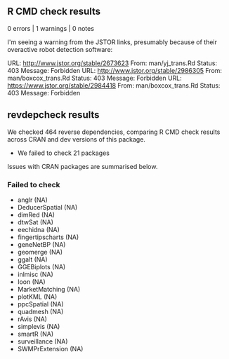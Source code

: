 ## R CMD check results
0 errors | 1 warnings | 0 notes

I'm seeing a warning from the JSTOR links, presumably because of their overactive robot detection software:

  URL: http://www.jstor.org/stable/2673623
    From: man/yj_trans.Rd
    Status: 403
    Message: Forbidden
  URL: http://www.jstor.org/stable/2986305
    From: man/boxcox_trans.Rd
    Status: 403
    Message: Forbidden
  URL: https://www.jstor.org/stable/2984418
    From: man/boxcox_trans.Rd
    Status: 403
    Message: Forbidden


## revdepcheck results

We checked 464 reverse dependencies, comparing R CMD check results across CRAN and dev versions of this package.

 * We failed to check 21 packages

Issues with CRAN packages are summarised below.

### Failed to check

* anglr            (NA)
* DeducerSpatial   (NA)
* dimRed           (NA)
* dtwSat           (NA)
* eechidna         (NA)
* fingertipscharts (NA)
* geneNetBP        (NA)
* geomerge         (NA)
* ggalt            (NA)
* GGEBiplots       (NA)
* inlmisc          (NA)
* loon             (NA)
* MarketMatching   (NA)
* plotKML          (NA)
* ppcSpatial       (NA)
* quadmesh         (NA)
* rAvis            (NA)
* simplevis        (NA)
* smartR           (NA)
* surveillance     (NA)
* SWMPrExtension   (NA)
